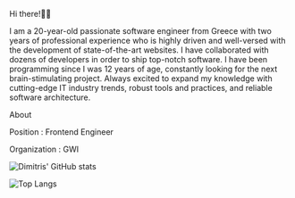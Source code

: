 Hi there!👋🏻

I am a 20-year-old passionate software engineer from Greece with two years of professional experience who is highly driven and well-versed with the development of state-of-the-art websites. I have collaborated with dozens of developers in order to ship top-notch software. I have been programming since I was 12 years of age, constantly looking for the next brain-stimulating project. Always excited to expand my knowledge with cutting-edge IT industry trends, robust tools and practices, and reliable software architecture.

About

Position : Frontend Engineer

Organization : GWI

![Dimitris' GitHub stats](https://github-readme-stats.vercel.app/api?username=DimitrisTheoDev&count_private=true&show_icons=true&theme=dark&hide=contribs)

![Top Langs](https://github-readme-stats.vercel.app/api/top-langs/?username=DimitrisTheoDev&layout=compact&theme=dark)

